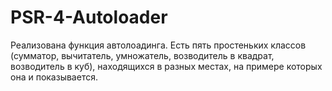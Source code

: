 # PSR-4-Autoloader

Реализована функция автолоадинга. Есть пять простеньких классов (сумматор, вычитатель, умножатель, возводитель в квадрат, возводитель в куб), находящихся в разных местах, на примере которых она и показывается.
